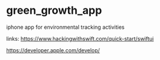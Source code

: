# green_growth_app
iphone app for environmental tracking activities


links:
https://www.hackingwithswift.com/quick-start/swiftui

https://developer.apple.com/develop/
